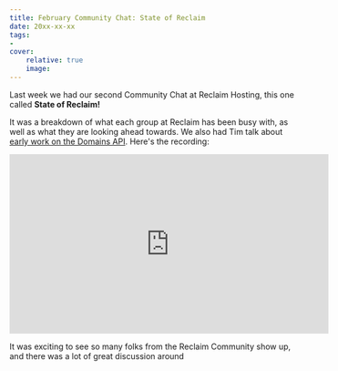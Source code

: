 ```yaml
---
title: February Community Chat: State of Reclaim
date: 20xx-xx-xx
tags:
- 
cover:
    relative: true
    image: 
---
```


Last week we had our second Community Chat at Reclaim Hosting, this one called **State of Reclaim!**

It was a breakdown of what each group at Reclaim has been busy with, as well as what they are looking ahead towards. We also had Tim talk about [early work on the Domains API](https://blog.timowens.io/thinking-of-a-domains-api-future/). Here's the recording:

<iframe width="560" height="315" src="https://www.youtube.com/embed/9GbxcJ4BGI8" title="YouTube video player" frameborder="0" allow="accelerometer; autoplay; clipboard-write; encrypted-media; gyroscope; picture-in-picture" allowfullscreen></iframe>

It was exciting to see so many folks from the Reclaim Community show up, and there was a lot of great discussion around 